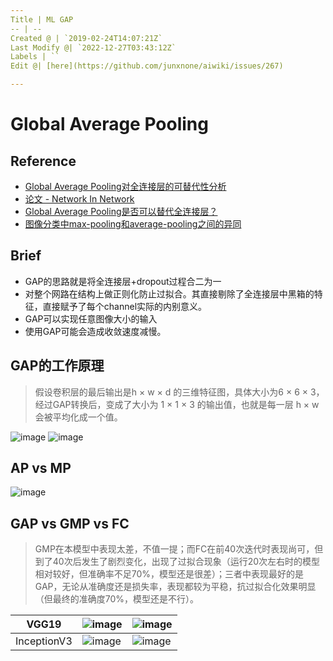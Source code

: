 ```yaml
---
Title | ML GAP
-- | --
Created @ | `2019-02-24T14:07:21Z`
Last Modify @| `2022-12-27T03:43:12Z`
Labels | ``
Edit @| [here](https://github.com/junxnone/aiwiki/issues/267)

---
```

# Global Average Pooling

## Reference

- [Global Average Pooling对全连接层的可替代性分析](https://blog.csdn.net/williamyi96/article/details/77530995)
- [论文 - Network In Network](https://arxiv.org/abs/1312.4400)
- [Global Average Pooling是否可以替代全连接层？](https://www.cnblogs.com/hutao722/p/10008581.html)
- [图像分类中max-pooling和average-pooling之间的异同](https://blog.csdn.net/u012193416/article/details/79432668)

## Brief
- GAP的思路就是将全连接层+dropout过程合二为一
- 对整个网路在结构上做正则化防止过拟合。其直接剔除了全连接层中黑箱的特征，直接赋予了每个channel实际的内别意义。
- GAP可以实现任意图像大小的输入
- 使用GAP可能会造成收敛速度减慢。


## GAP的工作原理

> 假设卷积层的最后输出是h × w × d 的三维特征图，具体大小为6 × 6 × 3，经过GAP转换后，变成了大小为 1 × 1 × 3 的输出值，也就是每一层 h × w 会被平均化成一个值。

![image](https://user-images.githubusercontent.com/2216970/53677377-c912a680-3ce9-11e9-98f6-9353f6ecae5a.png)
![image](https://user-images.githubusercontent.com/2216970/53300202-ecb79600-387e-11e9-87c7-88db9d60fe70.png)

## AP vs MP
![image](https://user-images.githubusercontent.com/2216970/53677458-265b2780-3ceb-11e9-928e-63604259d755.png)


## GAP vs GMP vs FC
> GMP在本模型中表现太差，不值一提；而FC在前40次迭代时表现尚可，但到了40次后发生了剧烈变化，出现了过拟合现象（运行20次左右时的模型相对较好，但准确率不足70%，模型还是很差）；三者中表现最好的是GAP，无论从准确度还是损失率，表现都较为平稳，抗过拟合化效果明显（但最终的准确度70%，模型还是不行）。

VGG19 | ![image](https://user-images.githubusercontent.com/2216970/53677387-024b1680-3cea-11e9-8a2e-2039e302bcde.png) | ![image](https://user-images.githubusercontent.com/2216970/53677389-05460700-3cea-11e9-8d96-30221ba825f0.png)
-- | -- | --
InceptionV3 | ![image](https://user-images.githubusercontent.com/2216970/53677406-4807df00-3cea-11e9-8554-41ad0e86dac0.png) | ![image](https://user-images.githubusercontent.com/2216970/53677407-4a6a3900-3cea-11e9-9246-6c1a649438ae.png)

